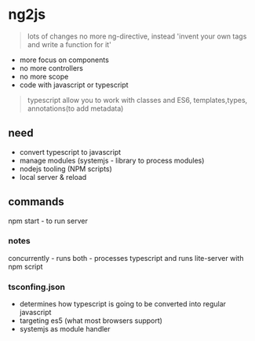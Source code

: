 # ng2js
> lots of changes
> no more ng-directive, instead 'invent your own tags and write a function for it'

- more focus on components
- no more controllers
- no more scope
- code with javascript or typescript

> typescript allow you to work with classes and ES6, templates,types, annotations(to add metadata)

## need
- convert typescript to javascript
- manage modules (systemjs - library to process modules)
- nodejs tooling (NPM scripts)
- local server & reload


## commands
npm start - to run server


### notes
concurrently - runs both - processes typescript and runs lite-server with npm script

### tsconfing.json
- determines how typescript is going to be converted into regular javascript
- targeting es5 (what most browsers support)
- systemjs as module handler